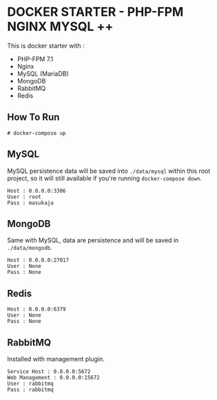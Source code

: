 # DOCKER STARTER - PHP-FPM NGINX MYSQL ++

This is docker starter with :
- PHP-FPM 7.1
- Nginx
- MySQL (MariaDB)
- MongoDB
- RabbitMQ
- Redis

## How To Run

```
# docker-compose up
```

## MySQL

MySQL persistence data will be saved into ```./data/mysql``` within this root project, so it will still available if you're running ```docker-compose down```.
```
Host : 0.0.0.0:3306
User : root
Pass : masukaja
```

## MongoDB

Same with MySQL, data are persistence and will be saved in ```./data/mongodb```.
```
Host : 0.0.0.0:27017
User : None
Pass : None
```

## Redis

```
Host : 0.0.0.0:6379
User : None
Pass : None
```

## RabbitMQ

Installed with management plugin.

```
Service Host : 0.0.0.0:5672
Web Management : 0.0.0.0:15672
User : rabbitmq
Pass : rabbitmq
```
